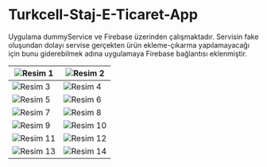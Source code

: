 # Turkcell-Staj-E-Ticaret-App
Uygulama dummyService ve Firebase üzerinden çalışmaktadır. Servisin fake oluşundan dolayı servise gerçekten ürün ekleme-çıkarma yapılamayacağı için bunu giderebilmek adına uygulamaya Firebase bağlantısı eklenmiştir.


| ![Resim 1](https://github.com/kursatmemis/Turkcell-Staj-E-Ticaret-App/blob/main/images/img-1.jpg) | ![Resim 2](https://github.com/kursatmemis/Turkcell-Staj-E-Ticaret-App/blob/main/images/img-1-dark.jpg) |
| --- | --- |
| ![Resim 3](https://github.com/kursatmemis/Turkcell-Staj-E-Ticaret-App/blob/main/images/img-2.jpg) | ![Resim 4](https://github.com/kursatmemis/Turkcell-Staj-E-Ticaret-App/blob/main/images/img-2-dark.jpg) |
| ![Resim 5](https://github.com/kursatmemis/Turkcell-Staj-E-Ticaret-App/blob/main/images/img-3.jpg) | ![Resim 6](https://github.com/kursatmemis/Turkcell-Staj-E-Ticaret-App/blob/main/images/img-3-dark.jpg) |
| ![Resim 7](https://github.com/kursatmemis/Turkcell-Staj-E-Ticaret-App/blob/main/images/img-4.jpg) | ![Resim 8](https://github.com/kursatmemis/Turkcell-Staj-E-Ticaret-App/blob/main/images/img-4-dark.jpg) |
| ![Resim 9](https://github.com/kursatmemis/Turkcell-Staj-E-Ticaret-App/blob/main/images/img-5.jpg) | ![Resim 10](https://github.com/kursatmemis/Turkcell-Staj-E-Ticaret-App/blob/main/images/img-5-dark.jpg) |
| ![Resim 11](https://github.com/kursatmemis/Turkcell-Staj-E-Ticaret-App/blob/main/images/img-6.jpg) | ![Resim 12](https://github.com/kursatmemis/Turkcell-Staj-E-Ticaret-App/blob/main/images/img-6-dark.jpg) |
| ![Resim 13](https://github.com/kursatmemis/Turkcell-Staj-E-Ticaret-App/blob/main/images/img-7.jpg) | ![Resim 14](https://github.com/kursatmemis/Turkcell-Staj-E-Ticaret-App/blob/main/images/img-7-dark.jpg) |
